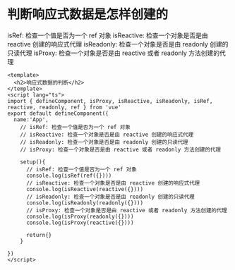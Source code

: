 # 判断响应式数据是怎样创建的

isRef: 检查一个值是否为一个 ref 对象
isReactive: 检查一个对象是否是由 reactive 创建的响应式代理
isReadonly: 检查一个对象是否是由 readonly 创建的只读代理
isProxy: 检查一个对象是否是由 reactive 或者 readonly 方法创建的代理

```vue
<template>
  <h2>响应式数据的判断</h2>
</template>
<script lang="ts">
import { defineComponent, isProxy, isReactive, isReadonly, isRef, reactive, readonly, ref } from 'vue'
export default defineComponent({
  name:'App',
    // isRef: 检查一个值是否为一个 ref 对象
    // isReactive: 检查一个对象是否是由 reactive 创建的响应式代理
    // isReadonly: 检查一个对象是否是由 readonly 创建的只读代理
    // isProxy: 检查一个对象是否是由 reactive 或者 readonly 方法创建的代理

    setup(){
      // isRef: 检查一个值是否为一个 ref 对象
      console.log(isRef(ref({})))
      // isReactive: 检查一个对象是否是由 reactive 创建的响应式代理
      console.log(isReactive(reactive({})))
      // isReadonly: 检查一个对象是否是由 readonly 创建的只读代理
      console.log(isReadonly(readonly({})))
      // isProxy: 检查一个对象是否是由 reactive 或者 readonly 方法创建的代理
      console.log(isProxy(readonly({})))
      console.log(isProxy(reactive({})))

      return{}
    }
 
})
</script>
```
